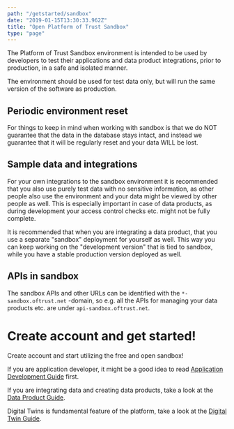 ```yaml
---
path: "/getstarted/sandbox"
date: "2019-01-15T13:30:33.962Z"
title: "Open Platform of Trust Sandbox"
type: "page"
---
```

The Platform of Trust Sandbox environment is intended to be used by developers to test their applications and data product integrations, prior to production, in a safe and isolated manner.

The environment should be used for test data only, but will run the same version of the software as production.

## Periodic environment reset

For things to keep in mind when working with sandbox is that we do NOT guarantee that the data in the database stays intact, and instead we guarantee that it will be regularly reset and your data WILL be lost.

## Sample data and integrations 

For your own integrations to the sandbox environment it is recommended that you also use purely test data with no sensitive information, as other people also use the environment and your data might be viewed by other people as well. This is especially important in case of data products, as during development your access control checks etc. might not be fully complete.

It is recommended that when you are integrating a data product, that you use a separate "sandbox" deployment for yourself as well. This way you can keep working on the "development version" that is tied to sandbox, while you have a stable production version deployed as well.

## APIs in sandbox

The sandbox APIs and other URLs can be identified with the `*-sandbox.oftrust.net` -domain, so e.g. all the APIs for managing your data products etc. are under `api-sandbox.oftrust.net`. 


# Create account and get started!

Create account and start utilizing the free and open sandbox! 

If you are application developer, it might be a good idea to read [Application Development Guide](/developers/getstarted/build-apps) first. 

If you are integrating data and creating data products, take a look at the [Data Product Guide](/developers/getstarted/data-products). 

Digital Twins is fundamental feature of the platform, take a look at the [Digital Twin Guide](/developers/getstarted/twins).
